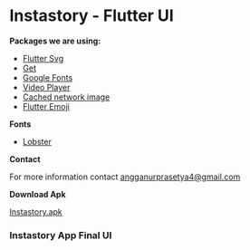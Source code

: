 # Instastory - Flutter UI


**Packages we are using:**

- [Flutter Svg](https://pub.dev/packages/flutter_svg)
- [Get](https://pub.dev/packages/get)
- [Google Fonts](https://pub.dev/packages/google_fonts)
- [Video Player](https://pub.dev/packages/video_player)
- [Cached network image](https://pub.dev/packages/cached_network_image)
- [Flutter Emoji](https://pub.dev/packages/flutter_emoji)

**Fonts**

-  [Lobster](https://fonts.google.com/specimen/lobster)

**Contact**

For more information contact angganurprasetya4@gmail.com

**Download Apk**

[Instastory.apk](https://raw.githubusercontent.com/prasetyanurangga/instastory/master/instastory.apk)

### Instastory App Final UI


